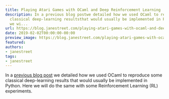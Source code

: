 ```yaml
---
title: Playing Atari Games with OCaml and Deep Reinforcement Learning
description: In a previous blog postwe detailed how we used OCaml to reproduce some
  classical deep-learning resultsthat would usually be implemented in Python. Here
  we wi...
url: https://blog.janestreet.com/playing-atari-games-with-ocaml-and-deep-rl/
date: 2019-02-02T00:00:00-00:00
preview_image: https://blog.janestreet.com/playing-atari-games-with-ocaml-and-deep-rl/atari.jpg
featured:
authors:
- janestreet
tags:
- janestreet
---
```


<p>In a <a href="https://blog.janestreet.com/deep-learning-experiments-in-ocaml/">previous blog post</a>
we detailed how we used OCaml to reproduce some classical deep-learning results
that would usually be implemented in Python. Here we will do the same with
some Reinforcement Learning (RL) experiments.</p>


